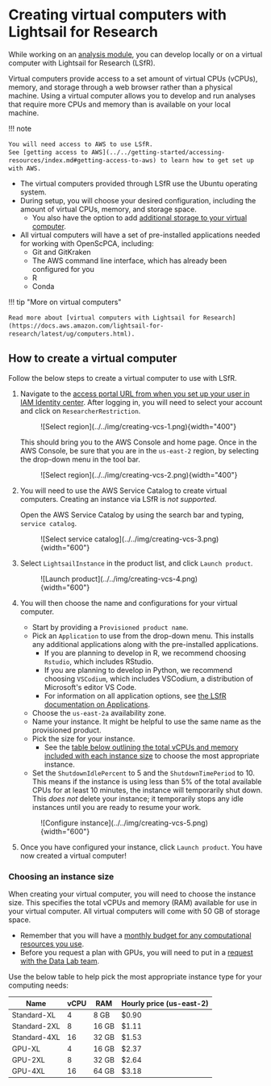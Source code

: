 # Creating virtual computers with Lightsail for Research

While working on an [analysis module](../../contributing-to-analyses/analysis-modules/index.md), you can develop locally or on a virtual computer with Lightsail for Research (LSfR).

Virtual computers provide access to a set amount of virtual CPUs (vCPUs), memory, and storage through a web browser rather than a physical machine.
Using a virtual computer allows you to develop and run analyses that require more CPUs and memory than is available on your local machine.

!!! note

    You will need access to AWS to use LSfR.
    See [getting access to AWS](../../getting-started/accessing-resources/index.md#getting-access-to-aws) to learn how to get set up with AWS.

- The virtual computers provided through LSfR use the Ubuntu operating system.
- During setup, you will choose your desired configuration, including the amount of virtual CPUs, memory, and storage space.
    - You also have the option to add [additional storage to your virtual computer](./working-with-volumes.md).
- All virtual computers will have a set of pre-installed applications needed for working with OpenScPCA, including:
    - Git and GitKraken
    - The AWS command line interface, which has already been configured for you
    - R
    - Conda


!!! tip "More on virtual computers"

    Read more about [virtual computers with Lightsail for Research](https://docs.aws.amazon.com/lightsail-for-research/latest/ug/computers.html).

## How to create a virtual computer

Follow the below steps to create a virtual computer to use with LSfR.

1. Navigate to the [access portal URL from when you set up your user in IAM Identity center](../aws/index.md#joining-iam-identity-center).
After logging in, you will need to select your account and click on `ResearcherRestriction`.

    <figure markdown="span">
        ![Select region](../../img/creating-vcs-1.png){width="400"}
    </figure>

    This should bring you to the AWS Console and home page.
    Once in the AWS Console, be sure that you are in the `us-east-2` region, by selecting the drop-down menu in the tool bar.

    <figure markdown="span">
        ![Select region](../../img/creating-vcs-2.png){width="400"}
    </figure>

1. You will need to use the AWS Service Catalog to create virtual computers.
Creating an instance via LSfR is _not supported_.

    Open the AWS Service Catalog by using the search bar and typing, `service catalog`.

    <figure markdown="span">
        ![Select service catalog](../../img/creating-vcs-3.png){width="600"}
    </figure>

1. Select `LightsailInstance` in the product list, and click `Launch product`.

    <figure markdown="span">
        ![Launch product](../../img/creating-vcs-4.png){width="600"}
    </figure>

1. You will then choose the name and configurations for your virtual computer.

    - Start by providing a `Provisioned product name`.
    <!--TODO Do we want to provide guidance on names?-->
    - Pick an `Application` to use from the drop-down menu.
    This installs any additional applications along with the pre-installed applications.
        - If you are planning to develop in R, we recommend choosing `Rstudio`, which includes RStudio.
        - If you are planning to develop in Python, we recommend choosing `VSCodium`, which includes VSCodium, a distribution of Microsoft's editor VS Code.
        - For information on all application options, see [the LSfR documentation on Applications](https://docs.aws.amazon.com/lightsail-for-research/latest/ug/blueprints-plans.html).
    - Choose the `us-east-2a` availability zone.
    - Name your instance.
    It might be helpful to use the same name as the provisioned product.
    - Pick the size for your instance.
        - See the [table below outlining the total vCPUs and memory included with each instance size](#choosing-an-instance-size) to choose the most appropriate instance.
    - Set the `ShutdownIdlePercent` to 5 and the `ShutdownTimePeriod` to 10.
    This means if the instance is using less than 5% of the total available CPUs for at least 10 minutes, the instance will temporarily shut down.
    This _does not_ delete your instance; it temporarily stops any idle instances until you are ready to resume your work.

    <figure markdown="span">
        ![Configure instance](../../img/creating-vcs-5.png){width="600"}
    </figure>

1. Once you have configured your instance, click `Launch product`.
You have now created a virtual computer!

### Choosing an instance size

When creating your virtual computer, you will need to choose the instance size.
This specifies the total vCPUs and memory (RAM) available for use in your virtual computer.
All virtual computers will come with 50 GB of storage space.

- Remember that you will have a [monthly budget for any computational resources you use](../../getting-started/accessing-resources/getting-access-to-compute.md#monthly-budget).
- Before you request a plan with GPUs, you will need to put in a [request with the Data Lab team](../../getting-started/accessing-resources/getting-access-to-compute.md#gpu-instance-access).

Use the below table to help pick the most appropriate instance type for your computing needs:

| Name | vCPU | RAM | Hourly price (us-east-2) |
|------|------|-----|--------------------------|
| Standard-XL | 4 | 8 GB | $0.90 |
| Standard-2XL | 8 | 16 GB | $1.11 |
| Standard-4XL | 16 | 32 GB | $1.53 |
| GPU-XL | 4 | 16 GB | $2.37 |
| GPU-2XL | 8 | 32 GB | $2.64 |
| GPU-4XL | 16 | 64 GB | $3.18 |
